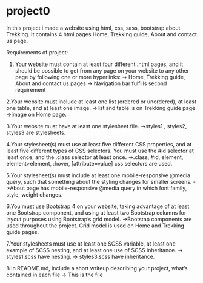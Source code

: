 # project0

In this project i made a website using html, css, sass, bootstrap about Trekking. It contains 4 html pages Home, Trekking guide, About and contact us page. 

Requirements of project:

1. Your website must contain at least four different .html pages, and it should be possible to get from any page on your website to any other page by following one or more hyperlinks:
        -> Home, Trekking guide, About and contact us pages
        -> Navigation bar fulfills second requirement


2.Your website must include at least one list (ordered or unordered), at least one table, and at least one image.
        ->list and table is on Trekking guide page.
        ->image on Home page.

3.Your website must have at least one stylesheet file.
        ->styles1 , styles2, styles3 are stylesheets.
                
4.Your stylesheet(s) must use at least five different CSS properties, and at least five different types of CSS selectors. You must use the #id selector at least once, and the .class selector at least once.
        ->.class, #id, element, element>element, :hover, [attribute=value] css selectors are used.
    
5.Your stylesheet(s) must include at least one mobile-responsive @media query, such that something about the styling changes for smaller screens.
        ->About page has mobile-responsive @media query in which font family, style, weight changes.

6.You must use Bootstrap 4 on your website, taking advantage of at least one Bootstrap component, and using at least two Bootstrap columns for layout purposes using Bootstrap’s grid model.
        ->Bootstap components are used throughout the project. Grid model is used on Home and Trekking guide pages.
        
7.Your stylesheets must use at least one SCSS variable, at least one example of SCSS nesting, and at least one use of SCSS inheritance.
        -> styles1.scss have nesting.
        -> styles3.scss have inheritance.

8.In README.md, include a short writeup describing your project, what’s contained in each file
        -> This is the file
        
